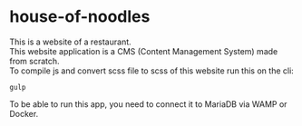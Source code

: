 # house-of-noodles

This is a website of a restaurant.<br>
This website application is a CMS (Content Management System) made from scratch.<br>
To compile js and convert scss file to scss of this website run this on the cli:<br>
```
gulp
```
To be able to run this app, you need to connect it to MariaDB via WAMP or Docker.




